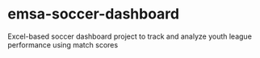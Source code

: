 # emsa-soccer-dashboard
Excel-based soccer dashboard project to track and analyze youth league performance using match scores
